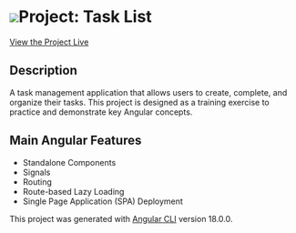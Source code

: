 # <img src="https://github.com/user-attachments/assets/49fcfbed-242a-454b-a685-24b05b5b3960">Project: Task List


[View the Project Live](https://angular-project-9b157.web.app/)

## Description

A task management application that allows users to create, complete, and organize their tasks. This project is designed as a training exercise to practice and demonstrate key Angular concepts.

## Main Angular Features

+ Standalone Components
+ Signals
+ Routing
+ Route-based Lazy Loading
+ Single Page Application (SPA) Deployment

This project was generated with [Angular CLI](https://github.com/angular/angular-cli) version 18.0.0.
